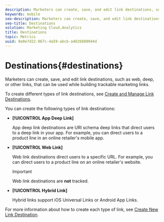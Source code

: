 ```yaml
---
description: Marketers can create, save, and edit link destinations, such as web, deep, or other links, that can be used while building trackable marketing links.
keywords: mobile
seo-description: Marketers can create, save, and edit link destinations, such as web, deep, or other links, that can be used while building trackable marketing links.
seo-title: Destinations
solution: Marketing Cloud,Analytics
title: Destinations
topic: Metrics
uuid: 0e0e7d22-067c-4a59-abcb-a4826800944d
---
```


# Destinations{#destinations}

Marketers can create, save, and edit link destinations, such as web, deep, or other links, that can be used while building trackable marketing links.

To create different types of link destinations, see [Create and Manage Link Destinations](/help/using/acquisition-main/c-manage-link-destinations/c-manage-link-destinations.md).

You can create the following types of link destinations:

* **[!UICONTROL App Deep Link]**

  App deep link destinations are URI schema deep links that direct users to a deep link in your app. For example, you can direct users to a product line in an online retailer's mobile app.

* **[!UICONTROL Web Link]**

    Web link destinations direct users to a specific URL. For example, you can direct users to a product line on an online retailer's website.  

    >[!IMPORTANT]
    >
    >Web link destinations are **not** tracked.

* **[!UICONTROL Hybrid Link]**

    Hybrid links support iOS Universal Links or Android App Links.

For more information about how to create each type of link, see [Create New Link Destination](/help/using/acquisition-main/c-manage-link-destinations/t-create-new-app-deep-link-destination.md). 
